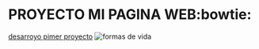 # **PROYECTO MI PAGINA WEB**:bowtie:

[desarroyo pimer proyecto](URL "https://bsfrontado.github.io/misitioweb.github.io/actividades/desarrollodeunidad1.html")
![formas de vida](URL "https://bsfrontado.github.io/misitioweb.github.io/actividades/desarrollodeunidad1.html")
